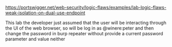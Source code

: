 https://portswigger.net/web-security/logic-flaws/examples/lab-logic-flaws-weak-isolation-on-dual-use-endpoint

This lab the developer just assumed that the user will be interacting through the UI of the web browser, so will be log in as @winere:peter and then change the password in burp repeater without provide a current password parameter and value neither
